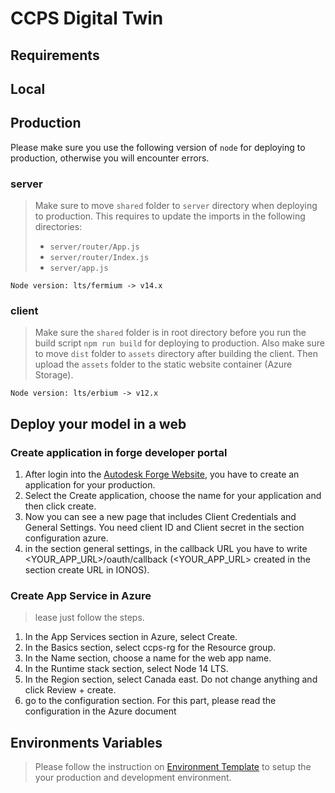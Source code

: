 # CCPS Digital Twin

## Requirements

## Local

## Production

Please make sure you use the following version of `node` for deploying to production, otherwise you will encounter errors.

### server

> Make sure to move `shared` folder to `server` directory when deploying to production. This requires to update the imports in the following directories:
>
> - `server/router/App.js`
> - `server/router/Index.js`
> - `server/app.js`

```shell
Node version: lts/fermium -> v14.x
```

### client

> Make sure the `shared` folder is in root directory before you run the build script `npm run build` for deploying to production.
> Also make sure to move `dist` folder to `assets` directory after building the client. Then upload the `assets` folder to the static website container (Azure Storage).

```shell
Node version: lts/erbium -> v12.x
```
## Deploy your model in a web
### Create application in forge developer portal
1. After login into the [Autodesk Forge Website](https://aps.autodesk.com/?mktvar002=5030950%7CSEM%7C17292865638%7C136462699666%7Ckwd-349085082457&mkwid=sNRzCTm4G%7Cpcrid%7C598884900698%7Cpkw%7Cautodesk%20forge%7Cpmt%7Ce%7Cpdv%7Cc%7Cslid%7C%7Cpgrid%7C136462699666%7Cptaid%7Ckwd-349085082457%7Cpid%7C&utm_medium=cpc&utm_source=google&utm_campaign=GGL_Cross_Forge_AMER_CA_Visits_SEM_BR_New_EX_ADSK_3455132_&utm_term=autodesk%20forge&utm_content=sNRzCTm4G%7Cpcrid%7C598884900698%7Cpkw%7Cautodesk%20forge%7Cpmt%7Ce%7Cpdv%7Cc%7Cslid%7C%7Cpgrid%7C136462699666%7Cptaid%7Ckwd-349085082457%7C&gclid=Cj0KCQjwy5maBhDdARIsAMxrkw0yL2WtAIpS_U3Mwp-qbiXuv-bZJLlVJunSe2E6294bqXaxw7fO8csaAtkYEALw_wcB&ef_id=YoUzQwAAAFzLiwN2:20221012142040:s), you have to create an application for your production.
2. Select the Create application, choose the name for your application and then click create.
3. Now you can see a new page that includes Client Credentials and General Settings. You need client ID and Client secret in the section configuration azure.
4. in the section general settings, in the callback URL you have to write
<YOUR_APP_URL>/oauth/callback (<YOUR_APP_URL> created in the section create URL in IONOS).

### Create App Service in Azure
>lease just follow the steps.

1. In the App Services section in Azure, select Create.
2. In the Basics section, select ccps-rg for the Resource group.
3. In the Name section, choose a name for the web app name.
4. In the Runtime stack section, select Node 14 LTS.
5. In the Region section, select Canada east. Do not change anything and click Review + create.
6. go to the configuration section. For this part, please read the configuration in the Azure document







## Environments Variables
> Please follow the instruction on [Environment Template](./server/env_template.md) to setup the your production and development environment.
